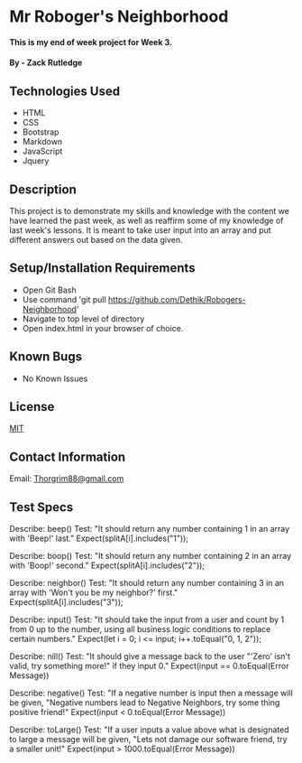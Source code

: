 # Mr Roboger's Neighborhood

#### This is my end of week project for Week 3.

#### By - Zack Rutledge

## Technologies Used

* HTML
* CSS
* Bootstrap
* Markdown
* JavaScript
* Jquery

## Description

This project is to demonstrate my skills and knowledge with the content we have learned the past week, as well as reaffirm some of my knowledge of last week's lessons. It is meant to take user input into an array and put different answers out based on the data given.

## Setup/Installation Requirements

* Open Git Bash
* Use command 'git pull https://github.com/Dethik/Robogers-Neighborhood'
* Navigate to top level of directory
* Open index.html in your browser of choice.

## Known Bugs

* No Known Issues

## License

[MIT](LICENSE.txt)

## Contact Information

Email: Thorgrim88@gmail.com

## Test Specs

Describe: beep()
Test: "It should return any number containing 1 in an array with 'Beep!' last."
Expect(splitA[i].includes("1"));

Describe: boop()
Test: "It should return any number containing 2 in an array with 'Boop!' second."
Expect(splitA[i].includes("2"));

Describe: neighbor()
Test: "It should return any number containing 3 in an array with 'Won't you be my neighbor?' first."
Expect(splitA[i].includes("3"));

Describe: input()
Test: "It should take the input from a user and count by 1 from 0 up to the number, using all business logic conditions to replace certain numbers."
Expect(let i = 0; i <= input; i++.toEqual("0, 1, 2"));

Describe: nill()
Test: "It should give a message back to the user "'Zero' isn't valid, try something more!" if they input 0."
Expect(input == 0.toEqual(Error Message))

Describe: negative()
Test: "If a negative number is input then a message will be given, "Negative numbers lead to Negative Neighbors, try some thing positive friend!"
Expect(input < 0.toEqual(Error Message))

Describe: toLarge()
Test: "If a user inputs a value above what is designated to large a message will be given, "Lets not damage our software friend, try a smaller unit!"
Expect(input > 1000.toEqual(Error Message))